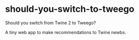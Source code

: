 # should-you-switch-to-tweego
 Should you switch from Twine 2 to Tweego?

A tiny web app to make recommendations to Twine newbs.